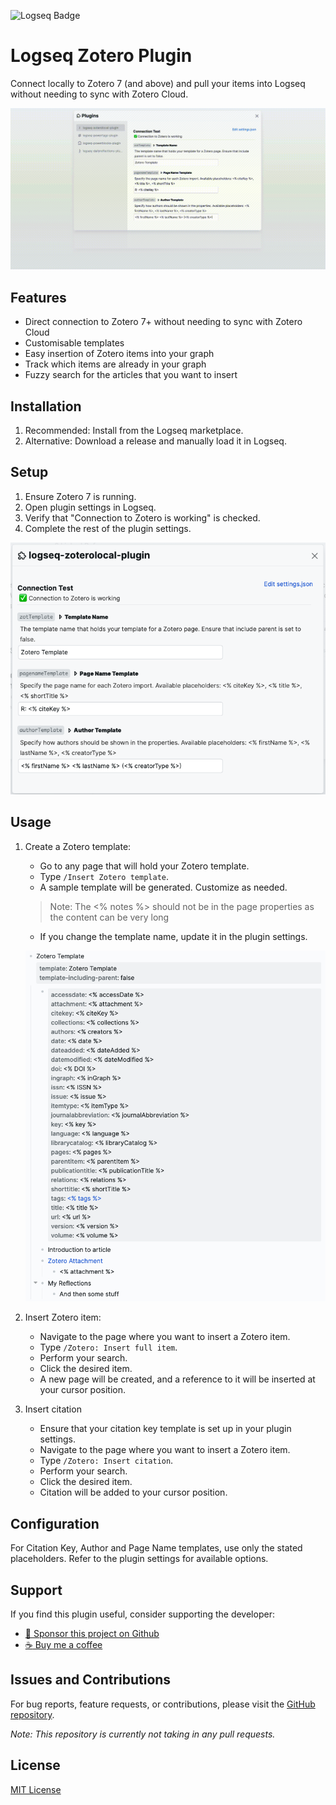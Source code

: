 ![Logseq Badge](https://img.shields.io/badge/logseq-%2385C8C8?style=for-the-badge&logo=logseq&logoColor=black)

# Logseq Zotero Plugin

Connect locally to Zotero 7 (and above) and pull your items into Logseq without needing to sync with Zotero Cloud.

![](/screenshots/demo.gif)

## Features

- Direct connection to Zotero 7+ without needing to sync with Zotero Cloud
- Customisable templates
- Easy insertion of Zotero items into your graph
- Track which items are already in your graph
- Fuzzy search for the articles that you want to insert

## Installation

1. Recommended: Install from the Logseq marketplace.
2. Alternative: Download a release and manually load it in Logseq.

## Setup

1. Ensure Zotero 7 is running.
2. Open plugin settings in Logseq.
3. Verify that "Connection to Zotero is working" is checked.
4. Complete the rest of the plugin settings.

![Plugin Settings](/screenshots/plugin-settings.png)

## Usage

1. Create a Zotero template:
   - Go to any page that will hold your Zotero template.
   - Type `/Insert Zotero template`.
   - A sample template will be generated. Customize as needed.
   > Note: The <% notes %> should not be in the page properties as the content can be very long
   - If you change the template name, update it in the plugin settings.

   ![Template Example](/screenshots/template.png)

2. Insert Zotero item:
   - Navigate to the page where you want to insert a Zotero item.
   - Type `/Zotero: Insert full item`.
   - Perform your search.
   - Click the desired item.
   - A new page will be created, and a reference to it will be inserted at your cursor position.
  
3. Insert citation
   - Ensure that your citation key template is set up in your plugin settings.
   - Navigate to the page where you want to insert a Zotero item.
   - Type `/Zotero: Insert citation`.
   - Perform your search.
   - Click the desired item.
   - Citation will be added to your cursor position.

## Configuration

For Citation Key, Author and Page Name templates, use only the stated placeholders. Refer to the plugin settings for available options.

## Support

If you find this plugin useful, consider supporting the developer:

- [:gift_heart: Sponsor this project on Github](https://github.com/sponsors/hkgnp)
- [:coffee: Buy me a coffee](https://www.buymeacoffee.com/hkgnp.dev)

## Issues and Contributions

For bug reports, feature requests, or contributions, please visit the [GitHub repository](https://github.com/hkgnp/logseq-zotero-plugin).

*Note: This repository is currently not taking in any pull requests.*

## License

[MIT License](LICENSE)
